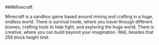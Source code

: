 ###Minecraft

Minecraft is a sandbox game based around mining and crafting in a huge,
endless world. There is survival mode, where you travel through different
biomes, crafting tools to help fight, and exploring the huge world. There is
creative, where you can build beyond your imagination. Well, besides that
256 block height limit. 
